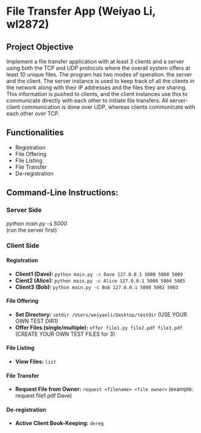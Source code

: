 # File Transfer App (Weiyao Li, wl2872)


## Project Objective
Implement a file transfer application with at least 3 clients and a server using both the TCP and UDP protocols where the overall system offers at least 10 unique files. The program has two modes of operation: the server and the client. The server instance is used to keep track of all the clients in the network along with their IP addresses and the files they are sharing. This information is pushed to clients, and the client instances use this to communicate directly with each other to initiate file transfers. All server-client communication is done over UDP, whereas clients communicate with each other over TCP.


## Functionalities
- Registration
- File Offering
- File Listing
- File Transfer
- De-registration

## Command-Line Instructions:
### Server Side
_python main.py -s 5000_ <br/>
(run the server first)

### Client Side
#### Registration
- **Client1 (Dave):** `python main.py -c Dave 127.0.0.1 5000 5008 5009`
- **Cient2 (Alice):** `python main.py -c Alice 127.0.0.1 5000 5004 5005`
- **Client3 (Bob):** `python main.py -c Bob 127.0.0.1 5000 5002 5003`

#### File Offering
- **Set Directory:** `setdir /Users/weiyaoli/Desktop/testdir` (USE YOUR OWN TEST DIR1)
- **Offer Files (single/multiple):** `offer file1.py file2.pdf file3.pdf` (CREATE YOUR OWN TEST FILES for 3)

#### File Listing
- **View Files:** `list`

#### File Transfer
- **Request File from Owner:** `request <filename> <file owner>` (example: request file1.pdf Dave)

#### De-registration
- **Active Client Book-Keeping:** `dereg`


